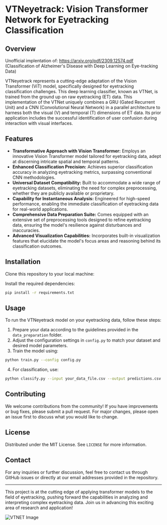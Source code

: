 
# VTNeyetrack: Vision Transformer Network for Eyetracking Classification

## Overview

Unofficial implentation of: https://arxiv.org/pdf/2309.12574.pdf (Classification of Alzheimer's Disease with Deep Learning on Eye-tracking Data)

VTNeyetrack represents a cutting-edge adaptation of the Vision Transformer (ViT) model, specifically designed for eyetracking classification challenges. This deep learning classifier, known as VTNet, is trained from the ground up on raw eyetracking (ET) data. This implementation of the VTNet uniquely combines a GRU (Gated Recurrent Unit) and a CNN (Convolutional Neural Network) in a parallel architecture to harness both the visual (V) and temporal (T) dimensions of ET data. Its prior application includes the successful identification of user confusion during interaction with visual interfaces.

## Features

- **Transformative Approach with Vision Transformer:** Employs an innovative Vision Transformer model tailored for eyetracking data, adept at discerning intricate spatial and temporal patterns.
- **Enhanced Classification Precision:** Achieves superior classification accuracy in analyzing eyetracking metrics, surpassing conventional CNN methodologies.
- **Universal Dataset Compatibility:** Built to accommodate a wide range of eyetracking datasets, eliminating the need for complex preprocessing, whether they are publicly available or proprietary.
- **Capability for Instantaneous Analysis:** Engineered for high-speed performance, enabling the immediate classification of eyetracking data for real-world applications.
- **Comprehensive Data Preparation Suite:** Comes equipped with an extensive set of preprocessing tools designed to refine eyetracking data, ensuring the model's resilience against disturbances and inaccuracies.
- **Advanced Visualization Capabilities:** Incorporates built-in visualization features that elucidate the model's focus areas and reasoning behind its classification outcomes.

## Installation

Clone this repository to your local machine:

Install the required dependencies:

```bash
pip install -r requirements.txt
```

## Usage

To run the VTNeyetrack model on your eyetracking data, follow these steps:

1. Prepare your data according to the guidelines provided in the `data_preparation` folder.
2. Adjust the configuration settings in `config.py` to match your dataset and desired model parameters.
3. Train the model using:

```bash
python train.py --config config.py
```

4. For classification, use:

```bash
python classify.py --input your_data_file.csv --output predictions.csv
```

## Contributing

We welcome contributions from the community! If you have improvements or bug fixes, please submit a pull request. For major changes, please open an issue first to discuss what you would like to change.

## License

Distributed under the MIT License. See `LICENSE` for more information.

## Contact

For any inquiries or further discussion, feel free to contact us through GitHub issues or directly at our email addresses provided in the repository.

---

This project is at the cutting edge of applying transformer models to the field of eyetracking, pushing forward the capabilities in analyzing and interpreting complex eyetracking data. Join us in advancing this exciting area of research and application!


![VTNET Image](visualisation/VTNet.png)
